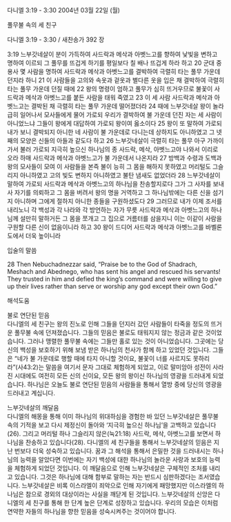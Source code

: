 다니엘 3:19 - 3:30 
2004년 03월 22일 (월)

풀무불 속의 세 친구



다니엘 3:19 - 3:30 / 새찬송가 392 장


3:19 느부갓네살이 분이 가득하여 사드락과 메삭과 아벳느고를 향하여 낯빛을 변하고 명하여 이르되 그 풀무를 뜨겁게 하기를 평일보다 칠 배나 뜨겁게 하라 하고 20 군대 중 용사 몇 사람을 명하여 사드락과 메삭과 아벳느고를 결박하여 극렬히 타는 풀무 가운데 던지라 하니 21 이 사람들을 고의와 속옷과 겉옷과 별다른 옷을 입은 채 결박하여 극렬히 타는 풀무 가운데 던질 때에 22 왕의 명령이 엄하고 풀무가 심히 뜨거우므로 불꽃이 사드락과 메삭과 아벳느고를 붙든 사람을 태워 죽였고 23 이 세 사람 사드락과 메삭과 아벳느고는 결박된 채 극렬히 타는 풀무 가운데 떨어졌더라 24 때에 느부갓네살 왕이 놀라 급히 일어나서 모사들에게 물어 가로되 우리가 결박하여 불 가운데 던진 자는 세 사람이 아니었느냐 그들이 왕에게 대답하여 가로되 왕이여 옳소이다 25 왕이 또 말하여 가로되 내가 보니 결박되지 아니한 네 사람이 불 가운데로 다니는데 상하지도 아니하였고 그 넷째의 모양은 신들의 아들과 같도다 하고 26 느부갓네살이 극렬히 타는 풀무 아구 가까이 가서 불러 가로되 지극히 높으신 하나님의 종 사드락, 메삭, 아벳느고야 나와서 이리로 오라 하매 사드락과 메삭과 아벳느고가 불 가운데서 나온지라 27 방백과 수령과 도백과 왕의 모사들이 모여 이 사람들을 본즉 불이 능히 그 몸을 해하지 못하였고 머리털도 그슬리지 아니하였고 고의 빛도 변하지 아니하였고 불탄 냄새도 없었더라 28 느부갓네살이 말하여 가로되 사드락과 메삭과 아벳느고의 하나님을 찬송할지로다 그가 그 사자를 보내사 자기를 의뢰하고 그 몸을 버려서 왕의 명을 거역하고 그 하나님밖에는 다른 신을 섬기지 아니하며 그에게 절하지 아니한 종들을 구원하셨도다 29 그러므로 내가 이제 조서를 내리노니 각 백성과 각 나라와 각 방언하는 자가 무릇 사드락과 메삭과 아벳느고의 하나님께 설만히 말하거든 그 몸을 쪼개고 그 집으로 거름터를 삼을지니 이는 이같이 사람을 구원할 다른 신이 없음이니라 하고 30 왕이 드디어 사드락과 메삭과 아벳느고를 바벨론 도에서 더욱 높이니라 

입술의 말씀 

28 Then Nebuchadnezzar said, “Praise be to the God of Shadrach, Meshach and Abednego, who has sent his angel and rescued his servants! They trusted in him and defied the king’s command and were willing to give up their lives rather than serve or worship any god except their own God.”

해석도움





불로 연단된 믿음  
다니엘의 세 친구는 왕의 진노로 인해 그들을 던지러 갔던 사람들이 타죽을 정도의 뜨거운 풀무불 속에 던져졌습니다. 그들의 믿음은 불로도 태워지지 않는 정금과 같은 것이었습니다. 그러나 맹렬한 풀무불 속에는 그들만 홀로 있는 것이 아니었습니다. 그곳에는 당신의 백성을 보호하기 위해 보냄 받은 하나님의 천사가 함께 하고 있었던 것입니다. 그들은 “네가 불 가운데로 행할 때에 타지 아니할 것이요, 불꽃이 너를 사르지도 못하리라”(사43:2)는 말씀을 여기서 문자 그대로 체험하게 되었고, 이로 말미암아 성전이 사라진 시대에도 여전히 모든 신의 신이요, 모든 왕의 왕이신 하나님의 영광을 드러내게 되었습니다. 하나님은 오늘도 불로 연단된 믿음의 사람들을 통해서 열방 중에 당신의 영광을 드러내고 계십니다. 

느부갓네살의 깨달음  
다니엘의 해몽을 통해 이미 하나님의 위대하심을 경험한 바 있던 느부갓네살은 풀무불 속의 기적을 보고 다시 제정신이 돌아와 ‘지극히 높으신 하나님’을 고백하고 있습니다(26). 그리고 머리털 하나 그슬리지 않은(눅21:18) 사드락, 메삭, 아벳느고를 보면서 하나님을 찬송하고 있습니다(28). 다니엘의 세 친구들을 통해서 느부갓네살의 믿음은 지난 번보다 더욱 성숙하고 있습니다. 꿈과 그 해석을 통해서 은밀한 것을 드러내시는 하나님의 능력을 알았다면 이번에는 자기 백성에 대한 하나님의 놀라운 사랑과 보호의 능력을 체험하게 되었던 것입니다. 이 깨달음으로 인해 느부갓네살은 구체적인 조처를 내리고 있습니다. 그것은 하나님에 대해 함부로 말하는 자는 반드시 심판하겠다는 조서였습니다. 느부갓네살은 비록 이스라엘이 죄악으로 인해 자기에게 패망했지만 이스라엘의 하나님은 참으로 경외의 대상이라는 사실을 깨닫게 된 것입니다.   느부갓네살의 신앙은 다니엘의 세 친구를 통해 한 단계 높은 단계로 성장하고 있습니다. 우리의 모습은 이처럼 연약한 자들의 하나님을 향한 믿음을 성숙시켜주는 것이어야 합니다.
